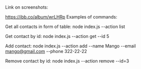 Link on screenshots:

https://ibb.co/album/wrLHRp
Examples of commands:

Get all contacts in form of table:
node index.js --action list

Get contact by id:
node index.js --action get --id 5

Add contact:
node index.js --action add --name Mango --email mango@gmail.com --phone 322-22-22

Remove contact by id:
node index.js --action remove --id=3
